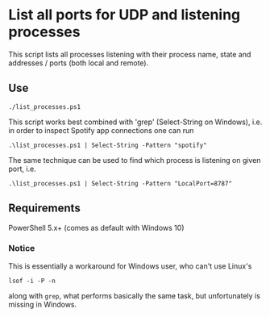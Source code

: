 # List all ports for UDP and listening processes

This script lists all processes listening with their process name, state and addresses / ports (both local and remote).

## Use
```
./list_processes.ps1
```
This script works best combined with 'grep' (Select-String on Windows), i.e. in order to inspect Spotify app connections one can run 
```
.\list_processes.ps1 | Select-String -Pattern "spotify"
```
The same technique can be used to find which process is listening on given port, i.e. 
```
.\list_processes.ps1 | Select-String -Pattern "LocalPort=8787"
```

## Requirements
PowerShell 5.x+ (comes as default with Windows 10) 

### Notice
This is essentially a workaround for Windows user, who can't use Linux's 
```
lsof -i -P -n
```
along with `grep`, what performs basically the same task, but unfortunately is missing in Windows. 